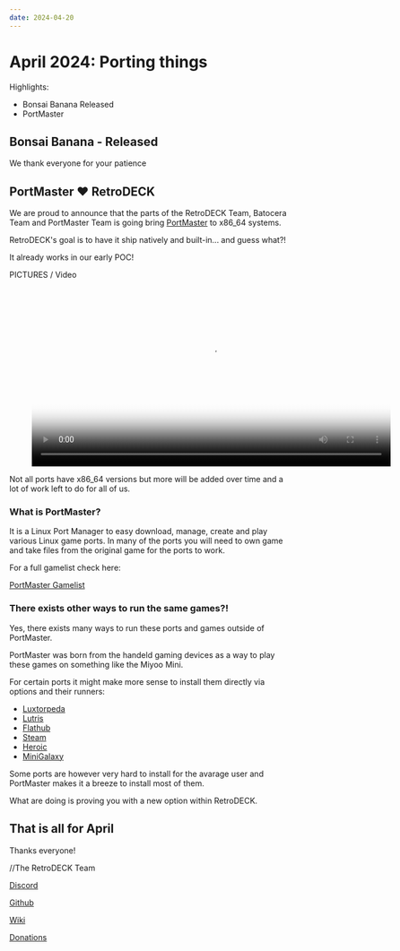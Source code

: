 ```yaml
---
date: 2024-04-20
---
```


# April 2024: Porting things

Highlights:

- Bonsai Banana Released
- PortMaster

<!-- more -->

## Bonsai Banana - Released

We thank everyone for your patience

## PortMaster ❤️ RetroDECK

We are proud to announce that the parts of the RetroDECK Team, Batocera Team and PortMaster Team is going bring [PortMaster](https://portmaster.games/index.html) to x86_64 systems.

RetroDECK's goal is to have it ship natively and built-in... and guess what?!

It already works in our early POC!

PICTURES / Video

<figure class="video_container">
  <video controls="true" width="640" poster="/path/to/poster.png">
    <source src="pm-retrodeck.mp4" type="video/mp4">
  </video>
</figure>



Not all ports have x86_64 versions but more will be added over time and a lot of work left to do for all of us.

### What is PortMaster?

It is a Linux Port Manager to easy download, manage, create and play various Linux game ports.
In many of the ports you will need to own game and take files from the original game for the ports to work.

For a full gamelist check here:

[PortMaster Gamelist](https://portmaster.games/games.html)

### There exists other ways to run the same games?!

Yes, there exists many ways to run these ports and games outside of PortMaster.

PortMaster was born from the handeld gaming devices as a way to play these games on something like the Miyoo Mini.

For certain ports it might make more sense to install them directly via options and their runners:

- [Luxtorpeda](https://github.com/dreamer/luxtorpeda)
- [Lutris](https://lutris.net/)
- [Flathub](https://flathub.org/en)
- [Steam](https://store.steampowered.com/)
- [Heroic](https://heroicgameslauncher.com/)
- [MiniGalaxy](https://sharkwouter.github.io/minigalaxy/)

Some ports are however very hard to install for the avarage user and PortMaster makes it a breeze to install most of them.

What are doing is proving you with a new option within RetroDECK.

## That is all for April

Thanks everyone!

//The RetroDECK Team

[Discord](https://discord.gg/WDc5C9YWMx)

[Github](https://github.com/XargonWan/RetroDECK)

[Wiki](https://github.com/XargonWan/RetroDECK/wiki)

[Donations](https://retrodeck.readthedocs.io/en/latest/wiki_about/donations-licenses/)
